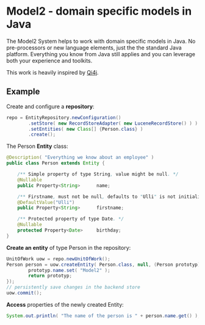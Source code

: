 # Model2 - domain specific models in Java

The Model2 System helps to work with domain specific models in Java. No pre-processors or new language elements, just the the standard Java platform. Everything you know from Java still applies and you can leverage both your experience and toolkits.

This work is heavily inspired by [Qi4j](http://qi4j.org/).

## Example

Create and configure a **repository**:

```java
repo = EntityRepository.newConfiguration()
        .setStore( new RecordStoreAdapter( new LuceneRecordStore() ) )
        .setEntities( new Class[] {Person.class} )
        .create();
```

The Person **Entity** class:
```java
@Description( "Everything we know about an employee" )
public class Person extends Entity {

    /** Simple property of type String, value might be null. */
    @Nullable
    public Property<String>      name;

    /** Firstname, must not be null, defaults to "Ulli" is not initialized. */
    @DefaultValue("Ulli")
    public Property<String>      firstname;

    /** Protected property of type Date. */
    @Nullable
    protected Property<Date>     birthday;
}
```

**Create an entity** of type Person in the repository:
```java
UnitOfWork uow = repo.newUnitOfWork();
Person person = uow.createEntity( Person.class, null, (Person prototyp) -> {
        prototyp.name.set( "Model2" );
        return prototyp;
});
// persistently save changes in the backend store
uow.commit();
```

**Access** properties of the newly created Entity:
```java
System.out.println( "The name of the person is " + person.name.get() );
```
